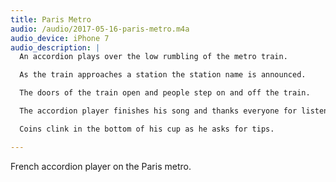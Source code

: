 ```yaml
---
title: Paris Metro
audio: /audio/2017-05-16-paris-metro.m4a
audio_device: iPhone 7
audio_description: |
  An accordion plays over the low rumbling of the metro train.

  As the train approaches a station the station name is announced.

  The doors of the train open and people step on and off the train.

  The accordion player finishes his song and thanks everyone for listening. "Merci beaucoup!"

  Coins clink in the bottom of his cup as he asks for tips.

---
```


French accordion player on the Paris metro.
